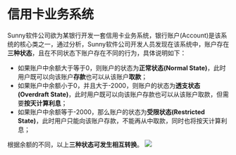 # 信用卡业务系统
Sunny软件公司欲为某银行开发一套信用卡业务系统，银行账户(Account)是该系统的核心类之一，通过分析，Sunny软件公司开发人员发现在该系统中，账户存在**三种状态**，且在不同状态下账户存在不同的行为，具体说明如下：

- 如果账户中余额大于等于0，则账户的状态为**正常状态(Normal State)**，此时用户既可以向该账户**存款**也可以从该账户**取款**；
- 如果账户中余额小于0，并且大于-2000，则账户的状态为**透支状态(Overdraft State)**，此时用户既可以向该账户存款也可以从该账户取款，但需要**按天计算利息**；
- 如果账户中余额等于-2000，那么账户的状态为**受限状态(Restricted State)**，此时用户只能向该账户存款，不能再从中取款，同时也将按天计算利息；

根据余额的不同，以上**三种状态可发生相互转换**。
![](https://i.bmp.ovh/imgs/2022/04/11/d5e795f6c10a3d81.png)

